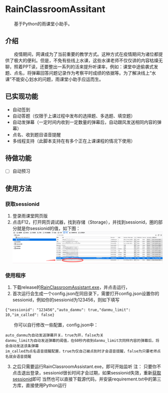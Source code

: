 # RainClassroomAssitant
&emsp;&emsp;基于Python的雨课堂小助手。
## 介绍
&emsp;&emsp;疫情期间，网课成为了当前重要的教学方式。这种方式在疫情期间为诸位都提供了极大的便利。但是，不免有些线上水课，这些水课老师不仅仅讲的内容枯燥无聊，照着PPT读，还要整出一系列的活来提升听课率，例如：课堂中途偷袭式发题、点名，将弹幕回答问题记录作为考察平时成绩的依据等。为了解决线上“水课”不能安心划水的问题，雨课堂小助手应运而生。
## 已实现功能
 - 自动签到
 - 自动答题（仅限于上课过程中发布的选择题、多选题、填空题）
 - 自动发弹幕（一定时间内收到一定数量的弹幕后，自动跟风发送相同内容的弹幕）
 - 点名、收到题目语音提醒
 - 多线程支持（此脚本支持在有多个正在上课课程的情况下使用）
## 待做功能
- [ ] 自动预习
## 使用方法
### 获取sessionid
1. 登录雨课堂网页版
2. 点击F12，打开网页调试器，找到存储（Storage），并找到sessionid，圈的部分就是你sessionid的值，如下图：
![网页调试器](/help_pic/sessionid.png)
### 使用程序
1. 下载release的[RainClassroomAssistant.exe](https://github.com/TrickyDeath/RainClassroomAssitant/releases/tag/v0.0.1)，并点击运行，
2. 首次运行会生成一个config.json在同目录下，需要打开config.json设置你的sessionid，例如你的sessionid为123456，则如下填写
```
{"sessionid": "123456","auto_danmu": true,"danmu_limit": 10,"im_called": false}
```
&emsp;&emsp;你可以自行修改一些配置，config.json中：
```
auto_danmu为自动发送弹幕开关，true为开，false为关
danmu_limit为自动发送弹幕的阈值，在60秒内收到danmu_limit次同样内容的弹幕后，将会自动发送该条弹幕
im_called为点名语音提醒配置，true为仅自己被点到时才会语音提醒，false为只要老师点名就会语音提醒
```
3. 之后只需要运行RainClassroomAssistant.exe，即可开始监听
注：
只要你不点击退出登录，sessionid很长时间才会过期，如果sessionid失效，重新[获取sessionid](#获取sessionid)即可
当然也可以直接下载源代码，并安装requirement.txt中的第三方库，直接使用Python运行